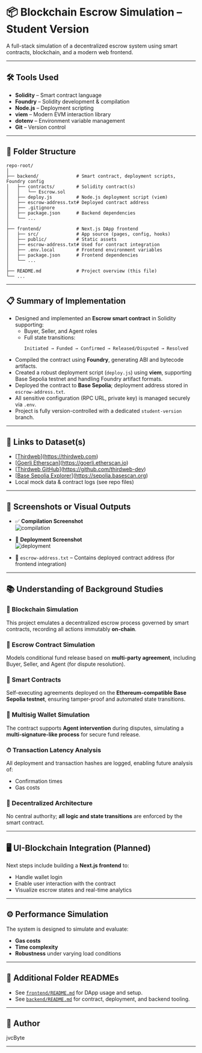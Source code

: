 # 📦 Blockchain Escrow Simulation – Student Version

A full-stack simulation of a decentralized escrow system using smart contracts, blockchain, and a modern web frontend.

---

## 🛠 Tools Used

- **Solidity** – Smart contract language  
- **Foundry** – Solidity development & compilation  
- **Node.js** – Deployment scripting  
- **viem** – Modern EVM interaction library  
- **dotenv** – Environment variable management  
- **Git** – Version control  

---

## 📁 Folder Structure

```
repo-root/
│
├── backend/              # Smart contract, deployment scripts, Foundry config
│   ├── contracts/        # Solidity contract(s)
│   │   └── Escrow.sol
│   ├── deploy.js         # Node.js deployment script (viem)
│   ├── escrow-address.txt# Deployed contract address
│   ├── .gitignore
│   ├── package.json      # Backend dependencies
│   └── ...
│
├── frontend/             # Next.js DApp frontend
│   ├── src/              # App source (pages, config, hooks)
│   ├── public/           # Static assets
│   ├── escrow-address.txt# Used for contract integration
│   ├── .env.local        # Frontend environment variables
│   ├── package.json      # Frontend dependencies
│   └── ...
│
├── README.md             # Project overview (this file)
└── ...
```

---

## 📋 Summary of Implementation

- Designed and implemented an **Escrow smart contract** in Solidity supporting:
  - Buyer, Seller, and Agent roles  
  - Full state transitions:
    ```
    Initiated → Funded → Confirmed → Released/Disputed → Resolved
    ```
- Compiled the contract using **Foundry**, generating ABI and bytecode artifacts.  
- Created a robust deployment script (`deploy.js`) using **viem**, supporting Base Sepolia testnet and handling Foundry artifact formats.  
- Deployed the contract to **Base Sepolia**; deployment address stored in `escrow-address.txt`.  
- All sensitive configuration (RPC URL, private key) is managed securely via `.env`.  
- Project is fully version-controlled with a dedicated `student-version` branch.  

---

## 🔗 Links to Dataset(s)

- [[Thirdweb](https://thirdweb.com/)](https://thirdweb.com)  
- [[Goerli Etherscan](https://goerli.etherscan.io/)](https://goerli.etherscan.io)  
- [[Thirdweb GitHub](https://github.com/thirdweb-dev)](https://github.com/thirdweb-dev)  
- [[Base Sepolia Explorer](https://sepolia.basescan.org/)](https://sepolia.basescan.org)  
- Local mock data & contract logs (see repo files)

---

## 📸 Screenshots or Visual Outputs

- ✅ **Compilation Screenshot**  
![compilation](https://github.com/user-attachments/assets/ec4ff6cf-414d-4a1d-aaf7-f30f34834aee)

- 🚀 **Deployment Screenshot**  
![deployment](https://github.com/user-attachments/assets/919491fb-3f24-460b-a674-6ae655bb2eef)
- 📄 `escrow-address.txt` – Contains deployed contract address (for frontend integration)

---

## 📚 Understanding of Background Studies

### 🔗 Blockchain Simulation
This project emulates a decentralized escrow process governed by smart contracts, recording all actions immutably **on-chain**.

### 🔐 Escrow Contract Simulation
Models conditional fund release based on **multi-party agreement**, including Buyer, Seller, and Agent (for dispute resolution).

### 🤖 Smart Contracts
Self-executing agreements deployed on the **Ethereum-compatible Base Sepolia testnet**, ensuring tamper-proof and automated state transitions.

### 👥 Multisig Wallet Simulation
The contract supports **Agent intervention** during disputes, simulating a **multi-signature-like process** for secure fund release.

### ⏱ Transaction Latency Analysis
All deployment and transaction hashes are logged, enabling future analysis of:
- Confirmation times  
- Gas costs  

### 🧱 Decentralized Architecture
No central authority; **all logic and state transitions** are enforced by the smart contract.

---

## 🖥 UI-Blockchain Integration (Planned)

Next steps include building a **Next.js frontend** to:
- Handle wallet login  
- Enable user interaction with the contract  
- Visualize escrow states and real-time analytics  

---

## ⚙️ Performance Simulation

The system is designed to simulate and evaluate:
- **Gas costs**  
- **Time complexity**  
- **Robustness** under varying load conditions  

---

## 📂 Additional Folder READMEs

- See [`frontend/README.md`](./frontend/README.md) for DApp usage and setup.
- See [`backend/README.md`](./backend/README.md) for contract, deployment, and backend tooling.

---

## 👤 Author

jvcByte

---
